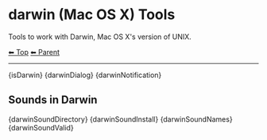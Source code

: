 # darwin (Mac OS X) Tools

Tools to work with Darwin, Mac OS X's version of UNIX.

<!-- TEMPLATE header 2 -->
[⬅ Top](index.md) [⬅ Parent ](../index.md)
<hr />

{isDarwin}
{darwinDialog}
{darwinNotification}

## Sounds in Darwin

{darwinSoundDirectory}
{darwinSoundInstall}
{darwinSoundNames}
{darwinSoundValid}
